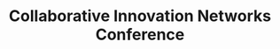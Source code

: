---
dateStart: 2013-08-11
dateEnd: 2013-08-13
title: "Collaborative Innovation Networks Conference"
venue: "Pontificia Universidad Católica de Chile"
organizer: Cristobal Garcia
credit:
city: Santiago
state:
country: Chile
pdfLink: 20130811-coins.pdf
venueImages:
---
